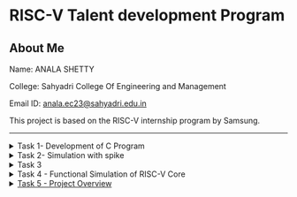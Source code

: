 # RISC-V Talent development Program

## About Me
Name: ANALA SHETTY

College: Sahyadri College Of Engineering and Management

Email ID: anala.ec23@sahyadri.edu.in

This project is based on the RISC-V internship program by Samsung.
***
<details>
<summary>
  Task 1- Development of C Program
</summary>

### Step 1: Fire up the Terminal
```bash
vsduser@vsduser-VirtualBox:~$
```

### Step 2: Direction to home 
```bash
cd
```

### Step 3: Open leafpad
```
leafpad sum1ton.c &
```

### Step 4: Write the code
```c
#include<stdio.h>
int main() {
int i,sum=0,n=5;
for(i=1;i<=n;i++) {
sum += i;
}
printf("Sum of numbers from 1 to %d is %d",n,sum);
return 0;
}
```

### Step 5: compile and run the code
```bash
gcc sum1ton.c
./a.out
```

### Step 6: compile the program in Assembly
```bash
riscv64-unknown-elf-gcc -O1 -mabi=lp64 -march=rv64i -o sum1ton.o sum1ton.c
```

### Step 7: Disassemble  the sum1ton.o object file and enable easy scrolling
```bash
riscv64-unknown-elf-objdump -d sum1ton.o
riscv64-unknown-elf-objdump -d sum1ton.o | less
```

### Step 8: Search for the main section
```bash
/main
```

### Step 9: Compare the results with optimizations (-o1 and ofast)
```bash
riscv64-unknown-elf-gcc -O1 -mabi=lp64 -march=rv64i -o sum1ton.o sum1ton.c
riscv64-unknown-elf-gcc -Ofast -mabi=lp64 -march=rv64i -o sum1ton.o sum1ton.c
```
</details>

<details>
<summary> Task 2- Simulation with spike</summary>
<hr> 
Test Spike by running a sample program (e.g. multiply.c) using both gcc compiler and RISC-V compiler and confirm that both the compilers generates same output

### Step 1: Compile and run the program in riscv using spike
```bash
spike pk multiply.o
```

### Step 2: Compile with the optimization level Ofast
```bash
riscv64-unknown-elf-gcc -Ofast -mabi=lp64 -march=rv64i -o multiplyl.o multiply.c
```

### Step 3: Generate an object dump
```bash
riscv64-unknown-elf-objdump -d multiply.o | less
```

### Step 4: Run the program with Spike debugger
```bash
spike -d pk multiply.o
```

</details>

<details>
<summary> Task 3 </summary>

## 15 Unique RISC-V Instructions and thier 32- Bit encodings:

## RISC-V instructions and thier Encodings

addi sp, sp, -32

Type:I-Type

32-bit encoding:11111111100000010000000100010011

li a5, 10

Type:I-Type

32-bit encoding:* 00000000101000000000011110010011

lui a0, 0x2b

Type:U-type

32-bit encoding:000000000000000000101010110111

sw a5, 8(sp)

Type:I-Type

32-bit encoding:00000000000010010011110100011

addi a0, a0, -752

Type:I-type

32-bit encoding:11001001000001010000010100010011

li a5, 20

Type:I-Type

32-bit encoding:00000001010000000000011110010011

sd ra, 24(sp)

Type:S-Type

32-bit encoding:0000000110001001100001010001

sw a5, 12(sp)

Type:S-Type

32-bit encoding:00000000100010010011110100011

jal ra, 10588 <puts>

Type:J-Type

32-bit encoding:00000010101111100100000011101111

addi a2, sp, 12

Type:I-Type

32-bit encoding:00000000110000010000011000010011

 addi a1, sp, 8
 
 Type:I-Type
 
 32-bit encoding:00000000100000010000010110010011

 jal ra, 10598 <scanf>
 
 Type:J-Type
 
 32-bit encoding:00000010101111110110000011101111

 lw a1, 12(sp)
 
 Type:I-Type
 
 32-bit encoding:00000000110000010010010110000011

 lw a0,8(sp)
 
 Type:I-Type
 
 32-bit encoding:00000000100000010010010100000011

 jal ra, 101e8 <__muldi3>
 
 Type:J-Type
 
 32-bit encoding:00000010100000000100000011101111

 </details>
 <details>
  <summary>Task 4 - Functional Simulation of RISC-V Core</summary>
  
  ### Step 1: Create a directory

  ### Step 2: Create the verilog files using touch command

  ### Step 3: locate the Files created and paste the code from <a href="https://github.com/vinayrayapati/rv32i/blob/main/?> repo</a>
  Get the Verilog netlist from <a href="https://github.com/vinayrayapati/rv32i/blob/main/iiitb_rv32i.v">RISC-V Core Verilog Netlist.</a>
  Get the testbench from<a href="https://github.com/vinayrayapati/rv32i/blob/main/iiitb_rv32i_tb.v">Testbench for RISC-V Core.

  ### Step 4: Compile the Files

  ### Step 5: Run the Files

  ### Step 6: Open the Files in GTKWave 

  ### Step 7: Add signals to GTKWave
</details>
<details>
  <summary> Task 5 - Project Overview</summary>

  ## RISC-V Based Temperature and Humidity Monitor

  A simple project using RISC-V board that detects distance through ultrasonic sensor and indicates it through led and buzzer.

### Components Required

- RISC-V Board (e.g., sipeed Longan Nano / HiFive1)
- ultrasonic sensor
- led
- buzzer
- Jumper Wires

</details>
  
 
